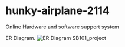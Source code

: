 # hunky-airplane-2114
Online Hardware and software support system

ER Diagram.
![ER Diagram SB101_project](https://user-images.githubusercontent.com/108001045/201495564-d7a8f867-2578-414b-9311-d17c821a2c9c.PNG)
